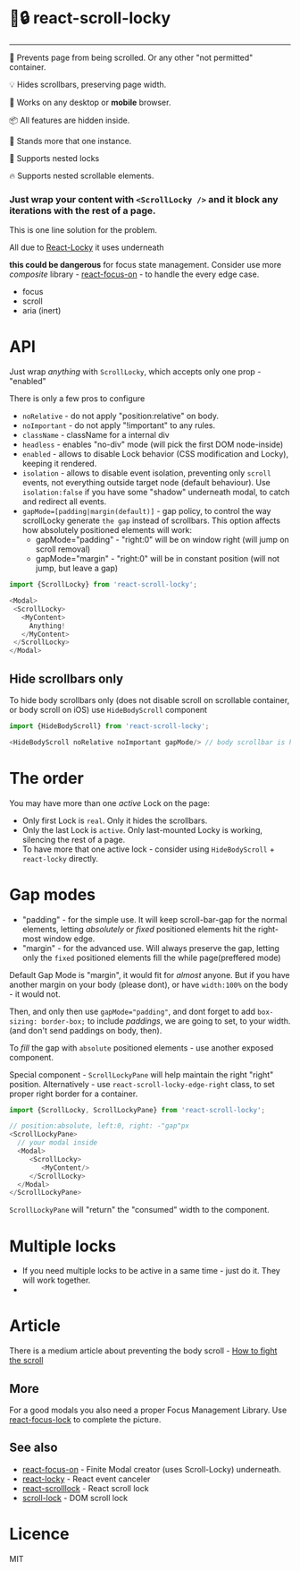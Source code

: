 # 📜🔒 react-scroll-locky 
----
📜 Prevents page from being scrolled. Or any other "not permitted" container.

💡 Hides scrollbars, preserving page width.

🤘 Works on any desktop or __mobile__ browser.

📦 All features are hidden inside.

👫 Stands more that one instance.

🤔 Supports nested locks

🔥 Supports nested scrollable elements.

### Just wrap your content with `<ScrollLocky />` and it block any iterations with the rest of a page. 

This is one line solution for the problem.

All due to [React-Locky](https://github.com/theKashey/react-locky) it uses underneath

__this could be dangerous__ for focus state management.
Consider use more _composite_ library - [react-focus-on](https://github.com/theKashey/react-focus-on) - to handle the every edge case.
- focus
- scroll
- aria (inert)  

# API

Just wrap _anything_ with `ScrollLocky`, which accepts only one prop - "enabled"

There is only a few pros to configure
 -  `noRelative` - do not apply "position:relative" on body.
 -  `noImportant` - do not apply "!important" to any rules.
 -  `className` - className for a internal div
 -  `headless` - enables "no-div" mode (will pick the first DOM node-inside)
 -  `enabled` - allows to disable Lock behavior (CSS modification and Locky), keeping it rendered.
 -  `isolation` - allows to disable event isolation, preventing only `scroll` events, not everything outside target node (default behaviour).
 Use `isolation:false` if you have some "shadow" underneath modal, to catch and redirect all events. 
 -  `gapMode=[padding|margin(default)]` - gap policy, to control the way scrollLocky generate `the gap` instead of scrollbars.
This option affects how absolutely positioned elements will work:
    - gapMode="padding" - "right:0" will be on window right (will jump on scroll removal)
    - gapMode="margin" - "right:0" will be in constant position (will not jump, but leave a gap)

```js
import {ScrollLocky} from 'react-scroll-locky';

<Modal>
 <ScrollLocky>
   <MyContent>
     Anything!
   </MyContent>
 </ScrollLocky>
</Modal>   
```

## Hide scrollbars only
To hide body scrollbars only (does not disable scroll on scrollable container, or body scroll on iOS) use `HideBodyScroll` component
```js
import {HideBodyScroll} from 'react-scroll-locky';

<HideBodyScroll noRelative noImportant gapMode/> // body scrollbar is hidden
```

# The order
You may have more than one _active_ Lock on the page:
 - Only first Lock is `real`. Only it hides the scrollbars.
 - Only the last Lock is `active`. Only last-mounted Locky is working, silencing the rest of a page.
 - To have more that one active lock - consider using `HideBodyScroll` + `react-locky` directly.

# Gap modes
 - "padding" - for the simple use. It will keep scroll-bar-gap for the normal elements,
 letting _absolutely_ or _fixed_ positioned elements hit the right-most window edge.
 - "margin" - for the advanced use. Will always preserve the gap, letting only the 
 `fixed` positioned elements fill the while page(preffered mode)  
 
Default Gap Mode is "margin", it would fit for _almost_ anyone.
But if you have another margin on your body (please dont), or have `width:100%` on the body - it would not.

Then, and only then use `gapMode="padding"`, and dont forget to add `box-sizing: border-box;` to include _paddings_, we are going to set, to your width.
(and don't send paddings on body, then).
 
 To _fill_ the gap with `absolute` positioned elements - use another exposed component.

Special component - `ScrollLockyPane` will help maintain the right "right" position.
Alternatively - use `react-scroll-locky-edge-right` class, to set proper right border for a container.
```js
import {ScrollLocky, ScrollLockyPane} from 'react-scroll-locky';

// position:absolute, left:0, right: -"gap"px
<ScrollLockyPane>
  // your modal inside
  <Modal>
     <ScrollLocky>
        <MyContent/>  
     </ScrollLocky>
  </Modal> 
</ScrollLockyPane>
```


`ScrollLockyPane` will "return" the "consumed" width to the component.

# Multiple locks
- If you need multiple locks to be active in a same time - just do it. They will work together.
-  

# Article
 There is a medium article about preventing the body scroll - [How to fight the <body> scroll](https://medium.com/@antonkorzunov/how-to-fight-the-body-scroll-2b00267b37ac)

## More

For a good modals you also need a proper Focus Management Library.
Use [react-focus-lock](https://github.com/theKashey/react-focus-lock) to complete the picture.

## See also
 - [react-focus-on](https://github.com/theKashey/react-focus-on) - Finite Modal creator (uses Scroll-Locky) underneath.
 - [react-locky](https://github.com/theKashey/react-locky) - React event canceler
 - [react-scrolllock](https://github.com/jossmac/react-scrolllock) - React scroll lock
 - [scroll-lock](https://github.com/FL3NKEY/scroll-lock) - DOM scroll lock  

# Licence
 MIT
